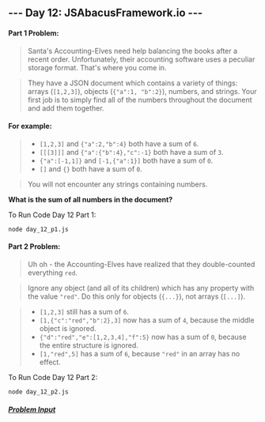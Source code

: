 ## --- Day 12: JSAbacusFramework.io ---

#### Part 1 Problem:

> Santa's Accounting-Elves need help balancing the books after a recent order. Unfortunately, their accounting software uses a peculiar storage format. That's where you come in.

> They have a JSON document which contains a variety of things: arrays (`[1,2,3]`), objects (`{"a":1, "b":2}`), numbers, and strings. Your first job is to simply find all of the numbers throughout the document and add them together.

#### For example:

> - `[1,2,3]` and `{"a":2,"b":4}` both have a sum of `6`.
> - `[[[3]]]` and `{"a":{"b":4},"c":-1}` both have a sum of `3`.
> - `{"a":[-1,1]}` and `[-1,{"a":1}]` both have a sum of `0`.
> - `[]` and `{}` both have a sum of `0`.

> You will not encounter any strings containing numbers.

**What is the sum of all numbers in the document?**

To Run Code Day 12 Part 1:
```
node day_12_p1.js
```

#### Part 2 Problem:

> Uh oh - the Accounting-Elves have realized that they double-counted everything `red`.

> Ignore any object (and all of its children) which has any property with the value `"red"`. Do this only for objects (`{...}`), not arrays (`[...]`).

> - `[1,2,3]` still has a sum of `6`.
> - `[1,{"c":"red","b":2},3]` now has a sum of `4`, because the middle object is ignored.
> - `{"d":"red","e":[1,2,3,4],"f":5}` now has a sum of `0`, because the entire structure is ignored.
> - `[1,"red",5]` has a sum of `6`, because `"red"` in an array has no effect.

To Run Code Day 12 Part 2:
```
node day_12_p2.js
```

##### [Problem Input](./sample_input.txt)
